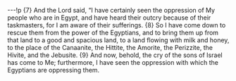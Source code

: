 ---!p
{7} And the Lord said, “I have certainly seen the oppression of My people who are in Egypt, and have heard their outcry because of their taskmasters, for I am aware of their sufferings. {8} So I have come down to rescue them from the power of the Egyptians, and to bring them up from that land to a good and spacious land, to a land flowing with milk and honey, to the place of the Canaanite, the Hittite, the Amorite, the Perizzite, the Hivite, and the Jebusite. {9} And now, behold, the cry of the sons of Israel has come to Me; furthermore, I have seen the oppression with which the Egyptians are oppressing them.